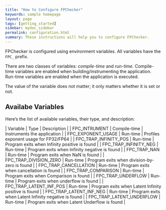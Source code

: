 ```yaml
---
title: "How to Configure FPChecker"
keywords: sample homepage
layout: page
tags: [getting_started]
sidebar: mydoc_sidebar
permalink: configuration.html
summary: These instructions will help you to configure FPChecker.
---
```


FPChecker is configured using environment variables. All variables have the `FPC_` prefix.

There are two classes of variables: _compile-time_ and _run-time_. Compile-time variables are enabled when building/instrumenting the application. Run-time variables are enabled when the application is executed.

The value of the variable does not matter; it only matters whether it is set or not.

## Availabe Variables

Here’s the list of available variables, their type, and description:

| Variable | Type | Description |
| FPC_INTRUMENT | Compile-time | Instruments the application |
| FPC_EXPONENT_USAGE | Run-time | Profiles exponent usage for FP32/FP64 |
| FPC_TRAP_INFINITY_POS | Run-time | Program exits when Infinity positive is found |
| FPC_TRAP_INFINITY_NEG | Run-time | Program exits when Infinity negative is found |
| FPC_TRAP_NAN | Run-time | Program exits when NaN is found |
| FPC_TRAP_DIVISION_ZERO | Run-time | Program exits when division-by-zero is found |
| FPC_TRAP_CANCELLATION | Run-time | Program exits when cancellation is found |
| FPC_TRAP_COMPARISON | Run-time | Program exits when Comparison is found |
| FPC_TRAP_UNDERFLOW | Run-time | Program exits when underflow is found |
| FPC_TRAP_LATENT_INF_POS | Run-time | Program exits when Latent Infinity positive is found |
| FPC_TRAP_LATENT_INF_NEG | Run-time | Program exits when Latent Infinity negative is found |
| FPC_TRAP_LATENT_UNDERFLOW | Run-time | Program exits when Latent Underflow is found |


